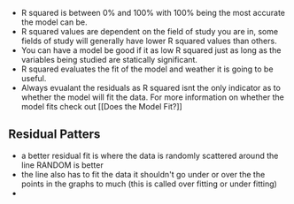 -  R squared is between 0% and 100% with 100% being the most accurate the model can be. 
- R squared values are dependent on the field of study you are in, some fields of study will generally have lower R squared values than others. 
- You can have a model be good if it as low R squared just as long as the variables being studied are statically significant.
- R squared evaluates the fit of the model and weather it is going to be useful. 
- Always evualant the residuals as R squared isnt the only indicator as to whether the model will fit the data. For more information on whether the model fits check out [[Does the Model Fit?]]



## Residual Patters 
-  a better residual fit is where the data is randomly scattered around the line RANDOM is better
- the line also has to fit the data it shouldn't go under or over the the points in the graphs to much (this is called over fitting or under fitting)
- 